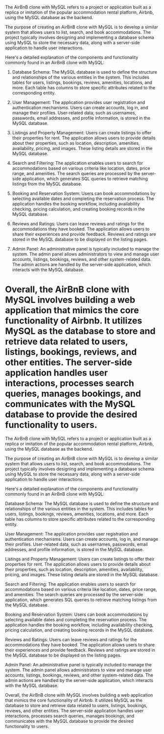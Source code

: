 The AirBnB clone with MySQL refers to a project or application built as a replica or imitation of the popular accommodation rental platform, Airbnb, using the MySQL database as the backend.

The purpose of creating an AirBnB clone with MySQL is to develop a similar system that allows users to list, search, and book accommodations. The project typically involves designing and implementing a database schema using MySQL to store the necessary data, along with a server-side application to handle user interactions.

Here's a detailed explanation of the components and functionality commonly found in an AirBnB clone with MySQL:

1. Database Schema: The MySQL database is used to define the structure and relationships of the various entities in the system. This includes tables for users, listings, bookings, reviews, amenities, locations, and more. Each table has columns to store specific attributes related to the corresponding entity.

2. User Management: The application provides user registration and authentication mechanisms. Users can create accounts, log in, and manage their profiles. User-related data, such as usernames, passwords, email addresses, and profile information, is stored in the MySQL database.

3. Listings and Property Management: Users can create listings to offer their properties for rent. The application allows users to provide details about their properties, such as location, description, amenities, availability, pricing, and images. These listing details are stored in the MySQL database.

4. Search and Filtering: The application enables users to search for accommodations based on various criteria like location, dates, price range, and amenities. The search queries are processed by the server-side application, which generates SQL queries to retrieve matching listings from the MySQL database.

5. Booking and Reservation System: Users can book accommodations by selecting available dates and completing the reservation process. The application handles the booking workflow, including availability checking, pricing calculation, and creating booking records in the MySQL database.

6. Reviews and Ratings: Users can leave reviews and ratings for the accommodations they have booked. The application allows users to share their experiences and provide feedback. Reviews and ratings are stored in the MySQL database to be displayed on the listing pages.

7. Admin Panel: An administrative panel is typically included to manage the system. The admin panel allows administrators to view and manage user accounts, listings, bookings, reviews, and other system-related data. The admin actions are handled by the server-side application, which interacts with the MySQL database.

Overall, the AirBnB clone with MySQL involves building a web application that mimics the core functionality of Airbnb. It utilizes MySQL as the database to store and retrieve data related to users, listings, bookings, reviews, and other entities. The server-side application handles user interactions, processes search queries, manages bookings, and communicates with the MySQL database to provide the desired functionality to users.
=======
The AirBnB clone with MySQL refers to a project or application built as a replica or imitation of the popular accommodation rental platform, Airbnb, using the MySQL database as the backend.

The purpose of creating an AirBnB clone with MySQL is to develop a similar system that allows users to list, search, and book accommodations. The project typically involves designing and implementing a database schema using MySQL to store the necessary data, along with a server-side application to handle user interactions.

Here's a detailed explanation of the components and functionality commonly found in an AirBnB clone with MySQL:

Database Schema: The MySQL database is used to define the structure and relationships of the various entities in the system. This includes tables for users, listings, bookings, reviews, amenities, locations, and more. Each table has columns to store specific attributes related to the corresponding entity.

User Management: The application provides user registration and authentication mechanisms. Users can create accounts, log in, and manage their profiles. User-related data, such as usernames, passwords, email addresses, and profile information, is stored in the MySQL database.

Listings and Property Management: Users can create listings to offer their properties for rent. The application allows users to provide details about their properties, such as location, description, amenities, availability, pricing, and images. These listing details are stored in the MySQL database.

Search and Filtering: The application enables users to search for accommodations based on various criteria like location, dates, price range, and amenities. The search queries are processed by the server-side application, which generates SQL queries to retrieve matching listings from the MySQL database.

Booking and Reservation System: Users can book accommodations by selecting available dates and completing the reservation process. The application handles the booking workflow, including availability checking, pricing calculation, and creating booking records in the MySQL database.

Reviews and Ratings: Users can leave reviews and ratings for the accommodations they have booked. The application allows users to share their experiences and provide feedback. Reviews and ratings are stored in the MySQL database to be displayed on the listing pages.

Admin Panel: An administrative panel is typically included to manage the system. The admin panel allows administrators to view and manage user accounts, listings, bookings, reviews, and other system-related data. The admin actions are handled by the server-side application, which interacts with the MySQL database.

Overall, the AirBnB clone with MySQL involves building a web application that mimics the core functionality of Airbnb. It utilizes MySQL as the database to store and retrieve data related to users, listings, bookings, reviews, and other entities. The server-side application handles user interactions, processes search queries, manages bookings, and communicates with the MySQL database to provide the desired functionality to users.
